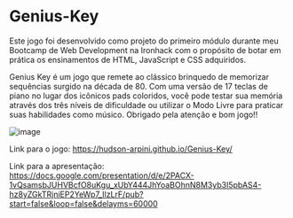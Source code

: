 # Genius-Key

Este jogo foi desenvolvido como projeto do primeiro módulo durante meu Bootcamp de Web Development na Ironhack com o propósito de botar em prática os ensinamentos de HTML, JavaScript e CSS adquiridos.

Genius Key é um jogo que remete ao clássico brinquedo de memorizar sequências surgido na década de 80. Com uma versão de 17 teclas de piano no lugar dos icônicos pads coloridos,
você pode testar sua memória através dos três níveis de dificuldade ou utilizar o Modo Livre para praticar suas habilidades como músico. Obrigado pela atenção e bom jogo!!

![image](https://user-images.githubusercontent.com/100395530/162457897-f6f42279-3fe5-4404-b3bd-941f24382aec.png)


Link para o jogo: https://hudson-arpini.github.io/Genius-Key/

Link para a apresentação: https://docs.google.com/presentation/d/e/2PACX-1vQsamsbJUHVBcfO8uKgu_xUbY444JhYoaBOhnN8M3yb3I5pbAS4-hz8yZGkTRjniEP2YeWp7_IlzLrF/pub?start=false&loop=false&delayms=60000
